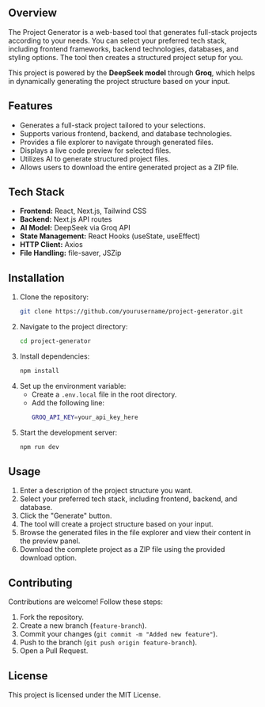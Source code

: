 ## Overview

The Project Generator is a web-based tool that generates full-stack projects according to your needs. You can select your preferred tech stack, including frontend frameworks, backend technologies, databases, and styling options. The tool then creates a structured project setup for you.

This project is powered by the **DeepSeek model** through **Groq**, which helps in dynamically generating the project structure based on your input.

## Features

- Generates a full-stack project tailored to your selections.
- Supports various frontend, backend, and database technologies.
- Provides a file explorer to navigate through generated files.
- Displays a live code preview for selected files.
- Utilizes AI to generate structured project files.
- Allows users to download the entire generated project as a ZIP file.

## Tech Stack

- **Frontend:** React, Next.js, Tailwind CSS
- **Backend:** Next.js API routes
- **AI Model:** DeepSeek via Groq API
- **State Management:** React Hooks (useState, useEffect)
- **HTTP Client:** Axios
- **File Handling:** file-saver, JSZip

## Installation

1. Clone the repository:
   ```sh
   git clone https://github.com/yourusername/project-generator.git
   ```
2. Navigate to the project directory:
   ```sh
   cd project-generator
   ```
3. Install dependencies:
   ```sh
   npm install
   ```
4. Set up the environment variable:
   - Create a `.env.local` file in the root directory.
   - Add the following line:
     ```sh
     GROQ_API_KEY=your_api_key_here
     ```
5. Start the development server:
   ```sh
   npm run dev
   ```

## Usage

1. Enter a description of the project structure you want.
2. Select your preferred tech stack, including frontend, backend, and database.
3. Click the "Generate" button.
4. The tool will create a project structure based on your input.
5. Browse the generated files in the file explorer and view their content in the preview panel.
6. Download the complete project as a ZIP file using the provided download option.

## Contributing

Contributions are welcome! Follow these steps:

1. Fork the repository.
2. Create a new branch (`feature-branch`).
3. Commit your changes (`git commit -m "Added new feature"`).
4. Push to the branch (`git push origin feature-branch`).
5. Open a Pull Request.

## License

This project is licensed under the MIT License.
